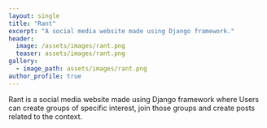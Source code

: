 ```yaml
---
layout: single
title: "Rant"
excerpt: "A social media website made using Django framework."
header:
  image: /assets/images/rant.png
  teaser: assets/images/rant.png
gallery:
  - image_path: assets/images/rant.png
author_profile: true
---
```



Rant is a social media website made using Django framework where Users can create groups of specific interest, join those groups and create posts related to the context.